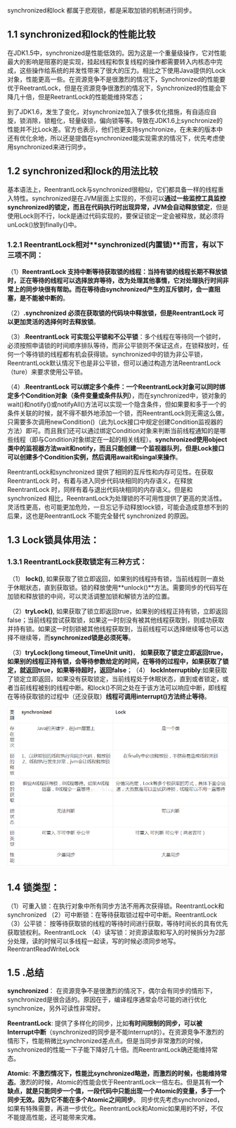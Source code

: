  synchronized和lock 都属于悲观锁，都是采取加锁的机制进行同步。

## 1.1 synchronized和lock的性能比较

   在JDK1.5中，synchronized是性能低效的。因为这是一个重量级操作，它对性能最大的影响是阻塞的是实现，挂起线程和恢复线程的操作都需要转入内核态中完成，这些操作给系统的并发性带来了很大的压力。相比之下使用Java提供的Lock对象，性能更高一些。在资源竞争不是很激烈的情况下，Synchronized的性能要优于ReetrantLock，但是在资源竞争很激烈的情况下，Synchronized的性能会下降几十倍，但是ReetrantLock的性能能维持常态；

  到了JDK1.6，发生了变化，对synchronize加入了很多优化措施，有自适应自旋，锁消除，锁粗化，轻量级锁，偏向锁等等。导致在JDK1.6上synchronize的性能并不比Lock差。官方也表示，他们也更支持synchronize，在未来的版本中还有优化余地，所以还是提倡在synchronized能实现需求的情况下，优先考虑使用synchronized来进行同步。

## 1.2 synchronized和lock的用法比较

  基本语法上，ReentrantLock与synchronized很相似，它们都具备一样的线程重入特性。synchronized是在JVM层面上实现的，不但可以**通过一些监控工具监控synchronized的锁定，而且在代码执行时出现异常，JVM会自动释放锁定**，但是使用Lock则不行，lock是通过代码实现的，要保证锁定一定会被释放，就必须将unLock()放到finally{}中。

### 1.2.1 **ReentrantLock**相对**synchronized(**内置锁**)**而言，有以下三项不同：

 （1）**ReentrantLock 支持中断等待获取锁的线程：当持有锁的线程长期不释放锁时，正在等待的线程可以选择放弃等待，改为处理其他事情，它对处理执行时间非常上的同步块很有帮助。而在等待由synchronized产生的互斥锁时，会一直阻塞，是不能被中断的**。

  （2）**.synchronized 必须在获取锁的代码块中释放锁，但是ReentrantLock 可以更加灵活的选择何时去释放锁**。

  （3）.**ReentrantLock 可实现公平锁和不公平锁**：多个线程在等待同一个锁时，必须按照申请锁的时间顺序排队等待，而非公平锁则不保证这点，在锁释放时，任何一个等待锁的线程都有机会获得锁。synchronized中的锁为非公平锁，ReentrantLock默认情况下也是非公平锁，但可以通过构造方法ReentrantLock（ture）来要求使用公平锁。

  （4）.**ReentrantLock 可以绑定多个条件：一个ReentrantLock对象可以同时绑定多个Condition对象（条件变量或条件队列）**，而在synchronized中，锁对象的wait()和notify()或notifyAll()方法可以实现一个隐含条件，但如果要和多于一个的条件关联的时候，就不得不额外地添加一个锁，而ReentrantLock则无需这么做，只需要多次调用newCondition()（此为Lock接口中规定创建Condition监视器的方法）即可。而且我们还可以通过绑定Condition对象来判断当前线程通知的是哪些线程（即与Condition对象绑定在一起的相关线程）。**synchronized使用object类中的监视器方法wait和notify，而且只能创建一个监视器队列，但是Lock接口可以创建多个Condition实例，然后调用await和singal来操作**。

  ReentrantLock和synchronized 提供了相同的互斥性和内存可见性。在获取 ReentrantLock 时，有着与进入同步代码块相同的内存语义，在释放ReentrantLock 时，同样有着与退出代码块相同的内存语义。但是和synchronized 相比，ReentrantLock为处理锁的不可用性提供了更高的灵活性。灵活性更高，也可能更加危险，一旦忘记手动释放lock锁，可能会造成意想不到的后果，这也是ReentrantLock 不能完全替代 synchronized 的原因。

 ## 1.3 Lock锁具体用法：

### 1.3.1 ReentrantLock获取锁定有三种方式：
​    （1） **lock()**, 如果获取了锁立即返回，如果别的线程持有锁，当前线程则一直处于休眠状态，直到获取锁。锁的释放使用**unlock()**方法。需要同步的代码写在加锁和释放锁的中间，可以灵活调整加锁和解锁方法的位置。

​    （2）**tryLock()**, 如果获取了锁立即返回true，如果别的线程正持有锁，立即返回false；当前线程尝试获取锁，如果这一时刻没有被其他线程获取到，则成功获取并持有锁。如果这一时刻锁被其他线程获取到，当前线程可以选择继续等也可以选择不继续等，而**synchronized锁是必须死等**。

​    （3）**tryLock(long timeout,TimeUnit unit)**， **如果获取了锁定立即返回true，如果别的线程正持有锁，会等待参数给定的时间，在等待的过程中，如果获取了锁定，就返回true，如果等待超时，返回false**；
​    （4） **lockInterruptibly**:如果获取了锁定立即返回，如果没有获取锁定，当前线程处于休眠状态，直到或者锁定，或者当前线程被别的线程中断。和lock()不同之处在于该方法可以响应中断，即线程在等待获取锁的过程中（还没获取）**线程可调用interrupt()方法终止等待**。

![img](\java笔记\锁\image\锁02.png)

## 1.4 **锁类型：**

（1）可重入锁：在执行对象中所有同步方法不用再次获得锁。ReentrantLock和synchronized
（2）可中断锁：在等待获取锁过程中可中断。ReentrantLock
（3）公平锁： 按等待获取锁的线程的等待时间进行获取，等待时间长的具有优先获取锁权利。ReentrantLock
（4）读写锁：对资源读取和写入的时候拆分为2部分处理，读的时候可以多线程一起读，写的时候必须同步地写。ReentrantReadWriteLock

 

## 1.5 .总结

  **synchronized**： 在资源竞争不是很激烈的情况下，偶尔会有同步的情形下，synchronized是很合适的。原因在于，编译程序通常会尽可能的进行优化synchronize，另外可读性非常好。

  **ReentrantLock**: 提供了多样化的同步，比如**有时间限制的同步，可以被Interrupt中断**（synchronized的同步是不能Interrupt的）。在资源竞争不激烈的情形下，性能稍微比synchronized差点点。但是当同步非常激烈的时候，synchronized的性能一下子能下降好几十倍。而ReentrantLock确还能维持常态。

  **Atomic**: **不激烈情况下，性能比synchronized略逊，而激烈的时候，也能维持常态**。激烈的时候，Atomic的性能会优于ReentrantLock一倍左右。但是其有**一个缺点，就是只能同步一个值，一段代码中只能出现一个Atomic的变量，多于一个同步无效。因为它不能在多个Atomic之间同步**。
  同步优先考虑synchronized，如果有特殊需要，再进一步优化。ReentrantLock和Atomic如果用的不好，不仅不能提高性能，还可能带来灾难。